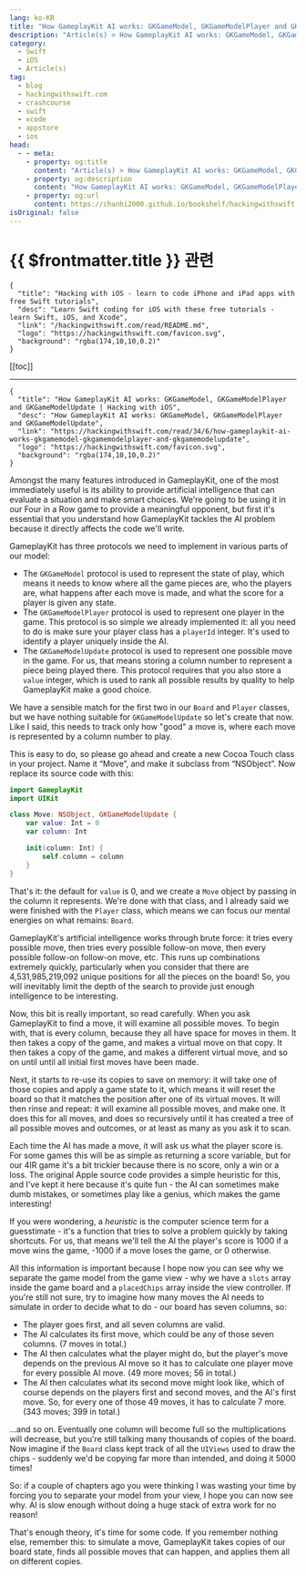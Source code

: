 ```yaml
---
lang: ko-KR
title: "How GameplayKit AI works: GKGameModel, GKGameModelPlayer and GKGameModelUpdate"
description: "Article(s) > How GameplayKit AI works: GKGameModel, GKGameModelPlayer and GKGameModelUpdate"
category:
  - Swift
  - iOS
  - Article(s)
tag: 
  - blog
  - hackingwithswift.com
  - crashcourse
  - swift
  - xcode
  - appstore
  - ios  
head:
  - - meta:
    - property: og:title
      content: "Article(s) > How GameplayKit AI works: GKGameModel, GKGameModelPlayer and GKGameModelUpdate"
    - property: og:description
      content: "How GameplayKit AI works: GKGameModel, GKGameModelPlayer and GKGameModelUpdate"
    - property: og:url
      content: https://chanhi2000.github.io/bookshelf/hackingwithswift.com/read/34/06-how-gameplaykit-ai-works-gkgamemodel-gkgamemodelplayer-and-gkgamemodelupdate.html
isOriginal: false
---
```


# {{ $frontmatter.title }} 관련

```component VPCard
{
  "title": "Hacking with iOS - learn to code iPhone and iPad apps with free Swift tutorials",
  "desc": "Learn Swift coding for iOS with these free tutorials - learn Swift, iOS, and Xcode",
  "link": "/hackingwithswift.com/read/README.md",
  "logo": "https://hackingwithswift.com/favicon.svg",
  "background": "rgba(174,10,10,0.2)"
}
```

[[toc]]

---

```component VPCard
{
  "title": "How GameplayKit AI works: GKGameModel, GKGameModelPlayer and GKGameModelUpdate | Hacking with iOS",
  "desc": "How GameplayKit AI works: GKGameModel, GKGameModelPlayer and GKGameModelUpdate",
  "link": "https://hackingwithswift.com/read/34/6/how-gameplaykit-ai-works-gkgamemodel-gkgamemodelplayer-and-gkgamemodelupdate",
  "logo": "https://hackingwithswift.com/favicon.svg",
  "background": "rgba(174,10,10,0.2)"
}
```

Amongst the many features introduced in GameplayKit, one of the most immediately useful is its ability to provide artificial intelligence that can evaluate a situation and make smart choices. We're going to be using it in our Four in a Row game to provide a meaningful opponent, but first it's essential that you understand how GameplayKit tackles the AI problem because it directly affects the code we'll write.

GameplayKit has three protocols we need to implement in various parts of our model:

- The `GKGameModel` protocol is used to represent the state of play, which means it needs to know where all the game pieces are, who the players are, what happens after each move is made, and what the score for a player is given any state.
- The `GKGameModelPlayer` protocol is used to represent one player in the game. This protocol is so simple we already implemented it: all you need to do is make sure your player class has a `playerId` integer. It's used to identify a player uniquely inside the AI.
- The `GKGameModelUpdate` protocol is used to represent one possible move in the game. For us, that means storing a column number to represent a piece being played there. This protocol requires that you also store a `value` integer, which is used to rank all possible results by quality to help GameplayKit make a good choice.

We have a sensible match for the first two in our `Board` and `Player` classes, but we have nothing suitable for `GKGameModelUpdate` so let's create that now. Like I said, this needs to track only how "good" a move is, where each move is represented by a column number to play.

This is easy to do, so please go ahead and create a new Cocoa Touch class in your project. Name it “Move”, and make it subclass from “NSObject”. Now replace its source code with this:

```swift
import GameplayKit
import UIKit

class Move: NSObject, GKGameModelUpdate {
    var value: Int = 0
    var column: Int

    init(column: Int) {
        self.column = column
    }
}
```

That's it: the default for `value` is 0, and we create a `Move` object by passing in the column it represents. We're done with that class, and I already said we were finished with the `Player` class, which means we can focus our mental energies on what remains: `Board`.

GameplayKit's artificial intelligence works through brute force: it tries every possible move, then tries every possible follow-on move, then every possible follow-on follow-on move, etc. This runs up combinations extremely quickly, particularly when you consider that there are 4,531,985,219,092 unique positions for all the pieces on the board! So, you will inevitably limit the depth of the search to provide just enough intelligence to be interesting.

Now, this bit is really important, so read carefully. When you ask GameplayKit to find a move, it will examine all possible moves. To begin with, that is every column, because they all have space for moves in them. It then takes a copy of the game, and makes a virtual move on that copy. It then takes a copy of the game, and makes a different virtual move, and so on until until all initial first moves have been made.

Next, it starts to re-use its copies to save on memory: it will take one of those copies and apply a game state to it, which means it will reset the board so that it matches the position after one of its virtual moves. It will then rinse and repeat: it will examine all possible moves, and make one. It does this for all moves, and does so recursively until it has created a tree of all possible moves and outcomes, or at least as many as you ask it to scan.

Each time the AI has made a move, it will ask us what the player score is. For some games this will be as simple as returning a score variable, but for our 4IR game it's a bit trickier because there is no score, only a win or a loss. The original Apple source code provides a simple heuristic for this, and I've kept it here because it's quite fun - the AI can sometimes make dumb mistakes, or sometimes play like a genius, which makes the game interesting!

If you were wondering, a *heuristic* is the computer science term for a guesstimate - it's a function that tries to solve a problem quickly by taking shortcuts. For us, that means we'll tell the AI the player's score is 1000 if a move wins the game, -1000 if a move loses the game, or 0 otherwise.

All this information is important because I hope now you can see why we separate the game model from the game view - why we have a `slots` array inside the game board and a `placedChips` array inside the view controller. If you're still not sure, try to imagine how many moves the AI needs to simulate in order to decide what to do - our board has seven columns, so:

- The player goes first, and all seven columns are valid.
- The AI calculates its first move, which could be any of those seven columns. (7 moves in total.)
- The AI then calculates what the player might do, but the player's move depends on the previous AI move so it has to calculate one player move for every possible AI move. (49 more moves; 56 in total.)
- The AI then calculates what its second move might look like, which of course depends on the players first and second moves, and the AI's first move. So, for every one of those 49 moves, it has to calculate 7 more. (343 moves; 399 in total.)

…and so on. Eventually one column will become full so the multiplications will decrease, but you're still talking many thousands of copies of the board. Now imagine if the `Board` class kept track of all the `UIViews` used to draw the chips - suddenly we'd be copying far more than intended, and doing it 5000 times!

So: if a couple of chapters ago you were thinking I was wasting your time by forcing you to separate your model from your view, I hope you can now see why. AI is slow enough without doing a huge stack of extra work for no reason!

That's enough theory, it's time for some code. If you remember nothing else, remember this: to simulate a move, GameplayKit takes copies of our board state, finds all possible moves that can happen, and applies them all on different copies.

